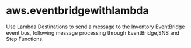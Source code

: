 # aws.eventbridgewithlambda


Use Lambda Destinations to send a message to the Inventory EventBridge event bus, following message processing through EventBridge,SNS and Step Functions. 


